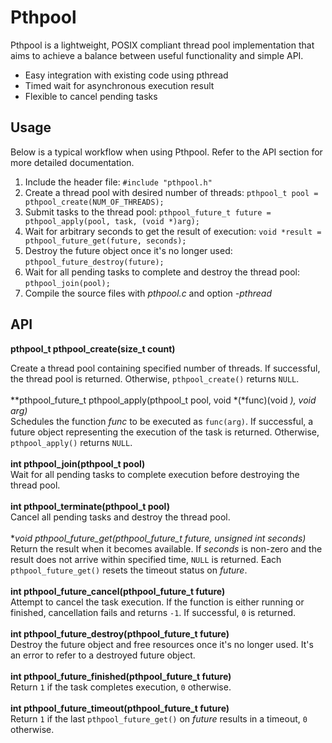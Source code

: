 # Pthpool

Pthpool is a lightweight, POSIX compliant thread pool implementation that aims to achieve a balance between useful functionality and simple API.

- Easy integration with existing code using pthread
- Timed wait for asynchronous execution result
- Flexible to cancel pending tasks

## Usage

Below is a typical workflow when using Pthpool. Refer to the API section for more detailed documentation.

1. Include the header file: `#include "pthpool.h"`
2. Create a thread pool with desired number of threads: `pthpool_t pool = pthpool_create(NUM_OF_THREADS);`
3. Submit tasks to the thread pool: `pthpool_future_t future = pthpool_apply(pool, task, (void *)arg);`
4. Wait for arbitrary seconds to get the result of execution: `void *result = pthpool_future_get(future, seconds);`
5. Destroy the future object once it's no longer used: `pthpool_future_destroy(future);`
6. Wait for all pending tasks to complete and destroy the thread pool: `pthpool_join(pool);`
7. Compile the source files with *pthpool.c* and option *-pthread*

## API

**pthpool_t pthpool_create(size_t count)**  

Create a thread pool containing specified number of threads. If successful, the thread pool is returned. Otherwise, `pthpool_create()` returns `NULL`.
</br></br>
**pthpool_future_t pthpool_apply(pthpool_t pool, void *(*func)(void *), void *arg)**  
Schedules the function *func* to be executed as `func(arg)`. If successful, a future object representing the execution of the task is returned. Otherwise, `pthpool_apply()` returns `NULL`.
</br></br>
**int pthpool_join(pthpool_t pool)**  
Wait for all pending tasks to complete execution before destroying the thread pool.
</br></br>
**int pthpool_terminate(pthpool_t pool)**  
Cancel all pending tasks and destroy the thread pool.
</br></br>
**void *pthpool_future_get(pthpool_future_t future, unsigned int seconds)**  
Return the result when it becomes available. If *seconds* is non-zero and the result does not arrive within specified time, `NULL` is returned. Each `pthpool_future_get()` resets the timeout status on *future*.
</br></br>
**int pthpool_future_cancel(pthpool_future_t future)**  
Attempt to cancel the task execution. If the function is either running or finished, cancellation fails and returns `-1`. If successful, `0` is returned.
</br></br>
**int pthpool_future_destroy(pthpool_future_t future)**  
Destroy the future object and free resources once it's no longer used. It's an error to refer to a destroyed future object.
</br></br>
**int pthpool_future_finished(pthpool_future_t future)**  
Return `1` if the task completes execution, `0` otherwise.
</br></br>
**int pthpool_future_timeout(pthpool_future_t future)**  
Return `1` if the last `pthpool_future_get()` on *future* results in a timeout, `0` otherwise.
